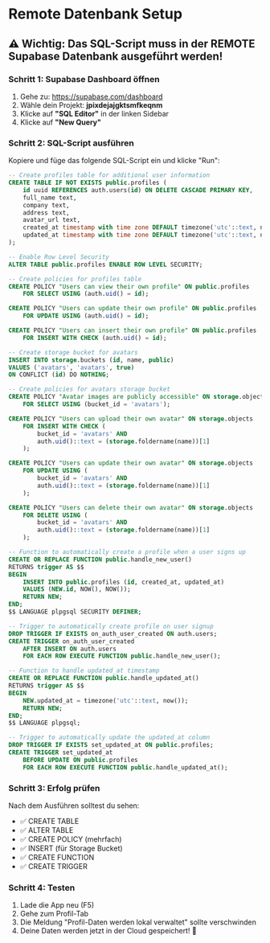# Remote Datenbank Setup

## ⚠️ Wichtig: Das SQL-Script muss in der REMOTE Supabase Datenbank ausgeführt werden!

### Schritt 1: Supabase Dashboard öffnen
1. Gehe zu: https://supabase.com/dashboard
2. Wähle dein Projekt: **jpixdejajgktsmfkeqnm**
3. Klicke auf **"SQL Editor"** in der linken Sidebar
4. Klicke auf **"New Query"**

### Schritt 2: SQL-Script ausführen
Kopiere und füge das folgende SQL-Script ein und klicke "Run":

```sql
-- Create profiles table for additional user information
CREATE TABLE IF NOT EXISTS public.profiles (
    id uuid REFERENCES auth.users(id) ON DELETE CASCADE PRIMARY KEY,
    full_name text,
    company text,
    address text,
    avatar_url text,
    created_at timestamp with time zone DEFAULT timezone('utc'::text, now()) NOT NULL,
    updated_at timestamp with time zone DEFAULT timezone('utc'::text, now()) NOT NULL
);

-- Enable Row Level Security
ALTER TABLE public.profiles ENABLE ROW LEVEL SECURITY;

-- Create policies for profiles table
CREATE POLICY "Users can view their own profile" ON public.profiles
    FOR SELECT USING (auth.uid() = id);

CREATE POLICY "Users can update their own profile" ON public.profiles
    FOR UPDATE USING (auth.uid() = id);

CREATE POLICY "Users can insert their own profile" ON public.profiles
    FOR INSERT WITH CHECK (auth.uid() = id);

-- Create storage bucket for avatars
INSERT INTO storage.buckets (id, name, public)
VALUES ('avatars', 'avatars', true)
ON CONFLICT (id) DO NOTHING;

-- Create policies for avatars storage bucket
CREATE POLICY "Avatar images are publicly accessible" ON storage.objects
    FOR SELECT USING (bucket_id = 'avatars');

CREATE POLICY "Users can upload their own avatar" ON storage.objects
    FOR INSERT WITH CHECK (
        bucket_id = 'avatars' AND 
        auth.uid()::text = (storage.foldername(name))[1]
    );

CREATE POLICY "Users can update their own avatar" ON storage.objects
    FOR UPDATE USING (
        bucket_id = 'avatars' AND 
        auth.uid()::text = (storage.foldername(name))[1]
    );

CREATE POLICY "Users can delete their own avatar" ON storage.objects
    FOR DELETE USING (
        bucket_id = 'avatars' AND 
        auth.uid()::text = (storage.foldername(name))[1]
    );

-- Function to automatically create a profile when a user signs up
CREATE OR REPLACE FUNCTION public.handle_new_user()
RETURNS trigger AS $$
BEGIN
    INSERT INTO public.profiles (id, created_at, updated_at)
    VALUES (NEW.id, NOW(), NOW());
    RETURN NEW;
END;
$$ LANGUAGE plpgsql SECURITY DEFINER;

-- Trigger to automatically create profile on user signup
DROP TRIGGER IF EXISTS on_auth_user_created ON auth.users;
CREATE TRIGGER on_auth_user_created
    AFTER INSERT ON auth.users
    FOR EACH ROW EXECUTE FUNCTION public.handle_new_user();

-- Function to handle updated_at timestamp
CREATE OR REPLACE FUNCTION public.handle_updated_at()
RETURNS trigger AS $$
BEGIN
    NEW.updated_at = timezone('utc'::text, now());
    RETURN NEW;
END;
$$ LANGUAGE plpgsql;

-- Trigger to automatically update the updated_at column
DROP TRIGGER IF EXISTS set_updated_at ON public.profiles;
CREATE TRIGGER set_updated_at
    BEFORE UPDATE ON public.profiles
    FOR EACH ROW EXECUTE FUNCTION public.handle_updated_at();
```

### Schritt 3: Erfolg prüfen
Nach dem Ausführen solltest du sehen:
- ✅ CREATE TABLE
- ✅ ALTER TABLE  
- ✅ CREATE POLICY (mehrfach)
- ✅ INSERT (für Storage Bucket)
- ✅ CREATE FUNCTION
- ✅ CREATE TRIGGER

### Schritt 4: Testen
1. Lade die App neu (F5)
2. Gehe zum Profil-Tab
3. Die Meldung "Profil-Daten werden lokal verwaltet" sollte verschwinden
4. Deine Daten werden jetzt in der Cloud gespeichert! 🎉
```